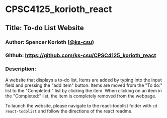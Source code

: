 # CPSC4125_korioth_react

## Title: To-do List Website

### Author: Spencer Korioth ([@ks-csu](https://github.com/ks-csu))

### Github: https://github.com/ks-csu/CPSC4125_korioth_react

### Description: 

A website that displays a to-do list. Items are added by typing into the input field and pressing the "add item" button. Items are moved from the "To do:" list to the "Completed:" list by clicking the item. When clicking on an item in the "Completed:" list, the item is completely removed from the webpage.

To launch the website, please navigate to the react-todolist folder with <code>cd react-todolist</code> and follow the directions of the react readme.